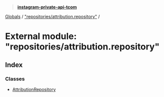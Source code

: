 > **[instagram-private-api-tcom](../README.md)**

[Globals](../README.md) / ["repositories/attribution.repository"](_repositories_attribution_repository_.md) /

# External module: "repositories/attribution.repository"

## Index

### Classes

* [AttributionRepository](../classes/_repositories_attribution_repository_.attributionrepository.md)